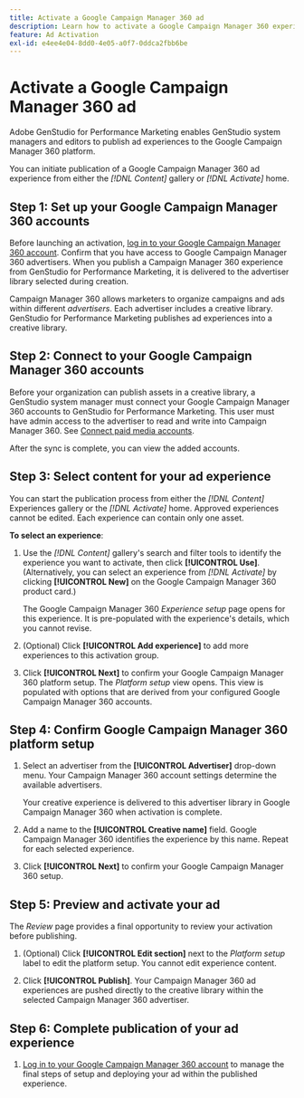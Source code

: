 ```yaml
---
title: Activate a Google Campaign Manager 360 ad
description: Learn how to activate a Google Campaign Manager 360 experience.
feature: Ad Activation
exl-id: e4ee4e04-8dd0-4e05-a0f7-0ddca2fbb6be
---
```

# Activate a Google Campaign Manager 360 ad

Adobe GenStudio for Performance Marketing enables GenStudio system managers and editors to publish ad experiences to the Google Campaign Manager 360 platform. 

You can initiate publication of a Google Campaign Manager 360 ad experience from either the _[!DNL Content]_ gallery or _[!DNL Activate]_ home.

## Step 1: Set up your Google Campaign Manager 360 accounts

Before launching an activation, [log in to your Google Campaign Manager 360 account](https://campaignmanager.google.com). Confirm that you have access to Google Campaign Manager 360 advertisers. When you publish a Campaign Manager 360 experience from GenStudio for Performance Marketing, it is delivered to the advertiser library selected during creation.

Campaign Manager 360 allows marketers to organize campaigns and ads within different _advertisers_. Each advertiser includes a creative library. GenStudio for Performance Marketing publishes ad experiences into a creative library.

## Step 2: Connect to your Google Campaign Manager 360 accounts

Before your organization can publish assets in a creative library, a GenStudio system manager must connect your Google Campaign Manager 360 accounts to GenStudio for Performance Marketing. This user must have admin access to the advertiser to read and write into Campaign Manager 360. See [Connect paid media accounts](/help/user-guide/connectors/connect-channel.md).

After the sync is complete, you can view the added accounts.

## Step 3: Select content for your ad experience

You can start the publication process from either the _[!DNL Content]_ Experiences gallery or the _[!DNL Activate]_ home. Approved experiences cannot be edited. Each experience can contain only one asset.

**To select an experience**:

1. Use the _[!DNL Content]_ gallery's search and filter tools to identify the experience you want to activate, then click **[!UICONTROL Use]**. (Alternatively, you can select an experience from _[!DNL Activate]_ by clicking **[!UICONTROL New]** on the Google Campaign Manager 360 product card.)

   The Google Campaign Manager 360 _Experience setup_ page opens for this experience. It is pre-populated with the experience's details, which you cannot revise.

1. (Optional) Click **[!UICONTROL Add experience]** to add more experiences to this activation group.

1. Click **[!UICONTROL Next]** to confirm your Google Campaign Manager 360 platform setup.
   The _Platform setup_ view opens. This view is populated with options that are derived from your configured Google Campaign Manager 360 accounts.

## Step 4: Confirm Google Campaign Manager 360 platform setup

1. Select an advertiser from the **[!UICONTROL Advertiser]** drop-down menu. Your Campaign Manager 360 account settings determine the available advertisers.

   Your creative experience is delivered to this advertiser library in Google Campaign Manager 360 when activation is complete. 

1. Add a name to the **[!UICONTROL Creative name]** field. Google Campaign Manager 360 identifies the experience by this name.
   Repeat for each selected experience.

1. Click **[!UICONTROL Next]** to confirm your Google Campaign Manager 360 setup.

## Step 5: Preview and activate your ad

The _Review_ page provides a final opportunity to review your activation before publishing.

1. (Optional) Click **[!UICONTROL Edit section]** next to the _Platform setup_ label to edit the platform setup. You cannot edit experience content.

1. Click **[!UICONTROL Publish]**.
   Your Campaign Manager 360 ad experiences are pushed directly to the creative library within the selected Campaign Manager 360 advertiser.

## Step 6: Complete publication of your ad experience

1. [Log in to your Google Campaign Manager 360 account](https://campaignmanager.google.com) to manage the final steps of setup and deploying your ad within the published experience.

